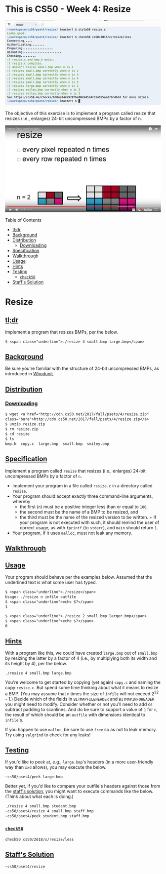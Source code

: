 # This is CS50 - Week 4: Resize

![screenshot of check50](check50_resize.png)

The objective of this exercise is to implement a program called resize that resizes (i.e., enlarges) 24-bit uncompressed BMPs by a factor of n.

![screenshot of resize algorithm](resize_algo_ss.png)

Table of Contents

* [tl;dr](#tl-dr)
* [Background](#background)
* [Distribution](#distribution)
  - [Downloading](#downloading)
* [Specification](#specification)
* [Walkthrough](#walkthrough)
* [Usage](#usage)
* [Hints](#hints)
* [Testing](#testing)
  - [`check50`](#code-check50-code)
* [Staff's Solution](#staff-s-solution)

# Resize

## [tl;dr](#tl-dr)

Implement a program that resizes BMPs, per the below.

```
$ <span class="underline">./resize 4 small.bmp large.bmp</span>
```

## [Background](#background)

Be sure you're familiar with the structure of 24-bit uncompressed BMPs, as introduced in [Whodunit](../../whodunit/whodunit).

## [Distribution](#distribution)

### [Downloading](#downloading)

```
$ wget <a href="http://cdn.cs50.net/2017/fall/psets/4/resize.zip" class="bare">http://cdn.cs50.net/2017/fall/psets/4/resize.zip</a>
$ unzip resize.zip
$ rm resize.zip
$ cd resize
$ ls
bmp.h  copy.c  large.bmp  small.bmp  smiley.bmp
```

## [Specification](#specification)

Implement a program called `resize` that resizes (i.e., enlarges) 24-bit uncompressed BMPs by a factor of `n`.

* Implement your program in a file called `resize.c` in a directory called `resize`.
* Your program should accept exactly three command-line arguments, whereby
  - the first (`n`) must be a positive integer less than or equal to `100`,
  - the second must be the name of a BMP to be resized, and
  - the third must be the name of the resized version to be written. + If your program is not executed with such, it should remind the user of correct usage, as with `fprintf` (to `stderr`), and `main` should return `1`.
* Your program, if it uses `malloc`, must not leak any memory.

## [Walkthrough](#walkthrough)

## [Usage](#usage)

Your program should behave per the examples below. Assumed that the underlined text is what some user has typed.

```
$ <span class="underline">./resize</span>
Usage: ./resize n infile outfile
$ <span class="underline">echo $?</span>
1
```

```
$ <span class="underline">./resize 2 small.bmp larger.bmp</span>
$ <span class="underline">echo $?</span>
0
```

## [Hints](#hints)

With a program like this, we could have created `large.bmp` out of `small.bmp` by resizing the latter by a factor of 4 (i.e., by multiplying both its width and its height by 4), per the below.

```
./resize 4 small.bmp large.bmp
```

You're welcome to get started by copying (yet again) `copy.c` and naming the copy `resize.c`. But spend some time thinking about what it means to resize a BMP. (You may assume that `n` times the size of `infile` will not exceed 2<sup>32</sup> - 1.) Decide which of the fields in `BITMAPFILEHEADER` and `BITMAPINFOHEADER` you might need to modify. Consider whether or not you'll need to add or subtract padding to scanlines. And do be sure to support a value of `1` for `n`, the result of which should be an `outfile` with dimensions identical to `infile`'s.

If you happen to use `malloc`, be sure to use `free` so as not to leak memory. Try using `valgrind` to check for any leaks!

## [Testing](#testing)

If you'd like to peek at, e.g., `large.bmp`'s headers (in a more user-friendly way than `xxd` allows), you may execute the below.

```
~cs50/pset4/peek large.bmp
```

Better yet, if you'd like to compare your outfile's headers against those from the [staff's solution](#staffs-solution), you might want to execute commands like the below. (Think about what each is doing.)

```
./resize 4 small.bmp student.bmp
~cs50/pset4/resize 4 small.bmp staff.bmp
~cs50/pset4/peek student.bmp staff.bmp
```

### [`check50`](#code-check50-code)

```
check50 cs50/2018/x/resize/less
```

## [Staff's Solution](#staff-s-solution)

```
~cs50/pset4/resize
```
